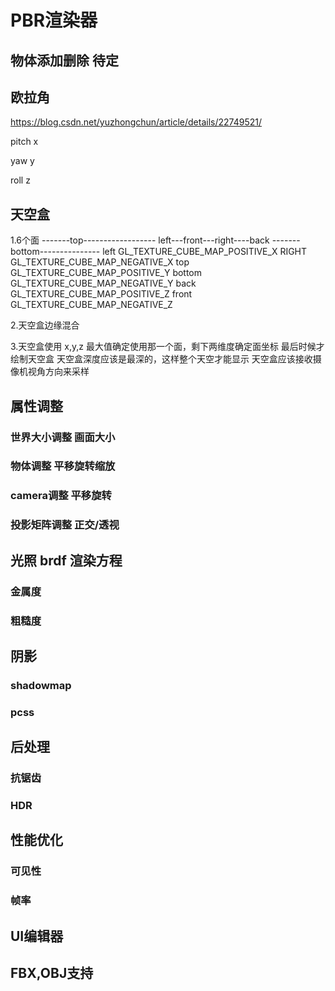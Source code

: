 # PBR渲染器

## 物体添加删除 待定

## 欧拉角
https://blog.csdn.net/yuzhongchun/article/details/22749521/

pitch x

yaw y

roll z

## 天空盒

1.6个面
-------top------------------
left---front---right----back
-------bottom---------------
left    GL_TEXTURE_CUBE_MAP_POSITIVE_X
RIGHT   GL_TEXTURE_CUBE_MAP_NEGATIVE_X
top     GL_TEXTURE_CUBE_MAP_POSITIVE_Y
bottom  GL_TEXTURE_CUBE_MAP_NEGATIVE_Y
back    GL_TEXTURE_CUBE_MAP_POSITIVE_Z
front   GL_TEXTURE_CUBE_MAP_NEGATIVE_Z

2.天空盒边缘混合

3.天空盒使用
x,y,z 最大值确定使用那一个面，剩下两维度确定面坐标
最后时候才绘制天空盒
天空盒深度应该是最深的，这样整个天空才能显示
天空盒应该接收摄像机视角方向来采样

## 属性调整
### 世界大小调整 画面大小
### 物体调整 平移旋转缩放
### camera调整 平移旋转
### 投影矩阵调整 正交/透视

## 光照 brdf 渲染方程
### 金属度
### 粗糙度

## 阴影
### shadowmap
### pcss

## 后处理
### 抗锯齿
### HDR

## 性能优化
### 可见性
### 帧率

## UI编辑器

## FBX,OBJ支持